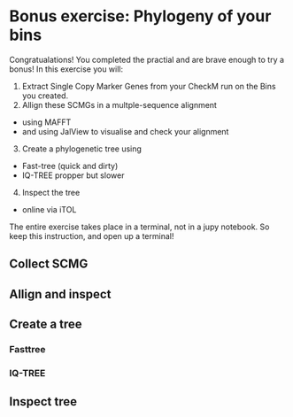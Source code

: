 # Bonus exercise: Phylogeny of your bins

Congratualations! You completed the practial and are brave enough to try a bonus! In this exercise you will:

1. Extract Single Copy Marker Genes from your CheckM run on the Bins you created.
2. Allign these SCMGs in a multple-sequence alignment
  * using MAFFT
  * and using JalView to visualise and check your alignment
3. Create a phylogenetic tree using
  * Fast-tree (quick and dirty)
  * IQ-TREE propper but slower
4. Inspect the tree
  * online via iTOL
  
  The entire exercise takes place in a terminal, not in a jupy notebook. So keep this instruction, and open up a terminal!
  
  ## Collect SCMG
  
  ## Allign and inspect
  
  ## Create a tree
  
  ### Fasttree
  
  ### IQ-TREE
  
  ## Inspect tree
